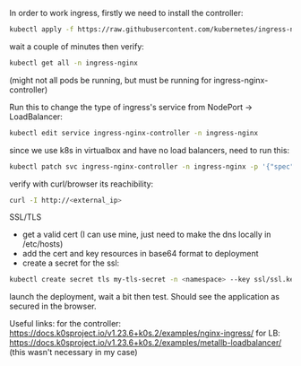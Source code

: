 In order to work ingress, firstly we need to install the controller:
```bash
kubectl apply -f https://raw.githubusercontent.com/kubernetes/ingress-nginx/controller-v1.0.0/deploy/static/provider/baremetal/deploy.yaml
```

wait a couple of minutes then verify:
```bash
kubectl get all -n ingress-nginx
```
(might not all pods be running, but must be running for ingress-nginx-controller)

Run this to change the type of ingress's service from NodePort -> LoadBalancer:
```bash
kubectl edit service ingress-nginx-controller -n ingress-nginx
```

since we use k8s in virtualbox and have no load balancers, need to run this:
```bash
kubectl patch svc ingress-nginx-controller -n ingress-nginx -p '{"spec": {"type": "LoadBalancer", "externalIPs":["<external_ip>"]}}'
```

verify with curl/browser its reachibility:
```bash
curl -I http://<external_ip>
```

SSL/TLS

- get a valid cert (I can use mine, just need to make the dns locally in /etc/hosts)
- add the cert and key resources in base64 format to deployment
- create a secret for the ssl:
```bash
kubectl create secret tls my-tls-secret -n <namespace> --key ssl/ssl.key --cert ssl/ssl.crt
```

launch the deployment, wait a bit then test. Should see the application as secured in the browser.

Useful links:
	for the controller: https://docs.k0sproject.io/v1.23.6+k0s.2/examples/nginx-ingress/
	for LB: https://docs.k0sproject.io/v1.23.6+k0s.2/examples/metallb-loadbalancer/ (this wasn't necessary in my case)
